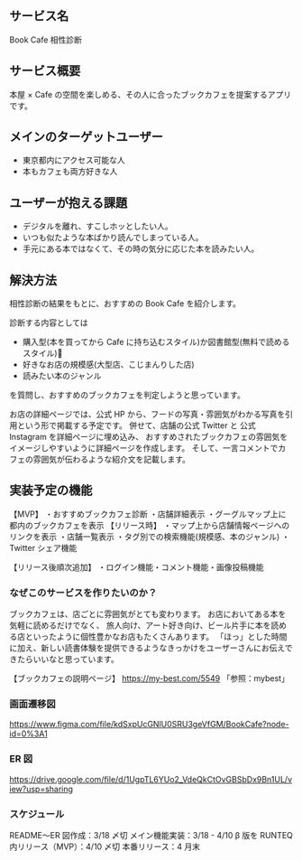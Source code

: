 ## サービス名

Book Cafe 相性診断

## サービス概要

本屋 × Cafe の空間を楽しめる、その人に合ったブックカフェを提案するアプリです。

## メインのターゲットユーザー

- 東京都内にアクセス可能な人
- 本もカフェも両方好きな人

## ユーザーが抱える課題

- デジタルを離れ、すこしホッとしたい人。
- いつも似たような本ばかり読んでしまっている人。
- 手元にある本ではなくて、その時の気分に応じた本を読みたい人。

## 解決方法

相性診断の結果をもとに、おすすめの Book Cafe を紹介します。

診断する内容としては

- 購入型(本を買ってから Cafe に持ち込むスタイル)か図書館型(無料で読めるスタイル)
- 好きなお店の規模感(大型店、こじまんりした店)
- 読みたい本のジャンル

を質問し、おすすめのブックカフェを判定しようと思っています。

お店の詳細ページでは、公式 HP から、フードの写真・雰囲気がわかる写真を引用という形で掲載する予定です。
併せて、店舗の公式 Twitter と 公式 Instagram を詳細ページに埋め込み、
おすすめされたブックカフェの雰囲気をイメージしやすいように詳細ページを作成します。
そして、一言コメントでカフェの雰囲気が伝わるような紹介文を記載します。

## 実装予定の機能

【MVP】
・おすすめブックカフェ診断
・店舗詳細表示
・グーグルマップ上に都内のブックカフェを表示
【リリース時】
・マップ上から店舗情報ページへのリンクを表示
・店舗一覧表示
・タグ別での検索機能(規模感、本のジャンル)
・Twitter シェア機能

【リリース後順次追加】
・ログイン機能・コメント機能・画像投稿機能

### **なぜこのサービスを作りたいのか？**

ブックカフェは、店ごとに雰囲気がとても変わります。
お店においてある本を気軽に読めるだけでなく、
旅人向け、アート好き向け、ビール片手に本を読める店といったように個性豊かなお店もたくさんあります。
「ほっ」とした時間に加え、新しい読書体験を提供できるようなきっかけをユーザーさんにお伝えできたらいいなと思っています。

【ブックカフェの説明ページ】
https://my-best.com/5549
「参照：mybest」

### 画面遷移図

https://www.figma.com/file/kdSxpUcGNlU0SRU3geVfGM/BookCafe?node-id=0%3A1

### ER 図

https://drive.google.com/file/d/1UgpTL6YUo2_VdeQkCtOvGBSbDx9Bn1UL/view?usp=sharing

### スケジュール

README〜ER 図作成：3/18 〆切
メイン機能実装：3/18 - 4/10
β 版を RUNTEQ 内リリース（MVP）：4/10 〆切
本番リリース：4 月末
